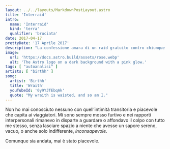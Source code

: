 ```yaml
---
layout: ../../layouts/MarkdownPostLayout.astro
title: 'Interraid'
intro: 
  name: 'Interraid'
  kind: 'terra'
  qualifier: 'bruciata'
date: 2017-04-17
prettyDate: '17 Aprile 2017'
description: "La confessione amara di un raid gratuito contro chiunque. Che sia per eccesso o per difetto, tutta la terra bruciata delle relazioni interpersonali, senza sconti."
image:
  url: 'https://docs.astro.build/assets/rose.webp'
  alt: 'The Astro logo on a dark background with a pink glow.'
tags: [ "autoanalisi" ]
artists: [ "birthh" ]
song:
  artist: 'Birthh'
  title: 'Wraith'
  youTubeId: '0y9YJTEbqAk'
  quote: "My wraith is waisted, and so am I."
---
```


Non ho mai conosciuto nessuno con quell’intimità transitoria e piacevole che capita ai viaggiatori. Mi sono sempre mosso furtivo e nei rapporti interpersonali rimanevo in disparte a guardare o affondavo il colpo con tutto me stesso, senza lasciare spazio a niente che avesse un sapore sereno, vacuo, o anche solo indifferente, *inconsapevole*.

Comunque sia andata, mai è stato piacevole.